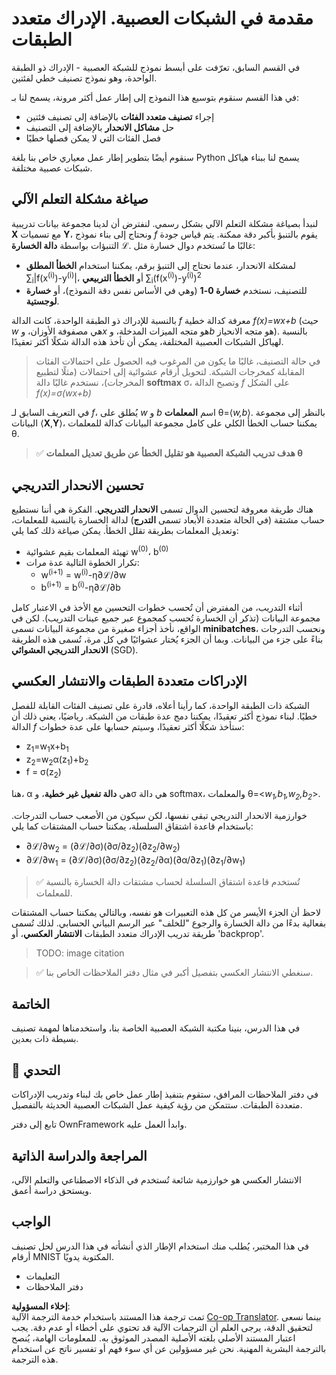 <!--
CO_OP_TRANSLATOR_METADATA:
{
  "original_hash": "df98b2c59f87d8543135301e87969f70",
  "translation_date": "2025-07-09T16:40:56+00:00",
  "source_file": "15-rag-and-vector-databases/data/own_framework.md",
  "language_code": "ar"
}
-->
# مقدمة في الشبكات العصبية. الإدراك متعدد الطبقات

في القسم السابق، تعرّفت على أبسط نموذج للشبكة العصبية - الإدراك ذو الطبقة الواحدة، وهو نموذج تصنيف خطي لفئتين.

في هذا القسم سنقوم بتوسيع هذا النموذج إلى إطار عمل أكثر مرونة، يسمح لنا بـ:

* إجراء **تصنيف متعدد الفئات** بالإضافة إلى تصنيف فئتين
* حل **مشاكل الانحدار** بالإضافة إلى التصنيف
* فصل الفئات التي لا يمكن فصلها خطيًا

سنقوم أيضًا بتطوير إطار عمل معياري خاص بنا بلغة Python يسمح لنا ببناء هياكل شبكات عصبية مختلفة.

## صياغة مشكلة التعلم الآلي

لنبدأ بصياغة مشكلة التعلم الآلي بشكل رسمي. لنفترض أن لدينا مجموعة بيانات تدريبية **X** مع تسميات **Y**، ونحتاج إلى بناء نموذج *f* يقوم بالتنبؤ بأكبر دقة ممكنة. يتم قياس جودة التنبؤات بواسطة **دالة الخسارة** ℒ. غالبًا ما تُستخدم دوال خسارة مثل:

* لمشكلة الانحدار، عندما نحتاج إلى التنبؤ برقم، يمكننا استخدام **الخطأ المطلق** ∑<sub>i</sub>|f(x<sup>(i)</sup>)-y<sup>(i)</sup>|، أو **الخطأ التربيعي** ∑<sub>i</sub>(f(x<sup>(i)</sup>)-y<sup>(i)</sup>)<sup>2</sup>
* للتصنيف، نستخدم **خسارة 0-1** (وهي في الأساس نفس دقة النموذج)، أو **خسارة لوجستية**.

بالنسبة للإدراك ذو الطبقة الواحدة، كانت الدالة *f* معرفة كدالة خطية *f(x)=wx+b* (حيث *w* هي مصفوفة الأوزان، و*x* هو متجه الميزات المدخلة، و*b* هو متجه الانحياز). بالنسبة لهياكل الشبكات العصبية المختلفة، يمكن أن تأخذ هذه الدالة شكلًا أكثر تعقيدًا.

> في حالة التصنيف، غالبًا ما يكون من المرغوب فيه الحصول على احتمالات الفئات المقابلة كمخرجات الشبكة. لتحويل أرقام عشوائية إلى احتمالات (مثلًا لتطبيع المخرجات)، نستخدم غالبًا دالة **softmax** σ، وتصبح الدالة *f* على الشكل *f(x)=σ(wx+b)*

في التعريف السابق لـ *f*، يُطلق على *w* و *b* اسم **المعلمات** θ=⟨*w,b*⟩. بالنظر إلى مجموعة البيانات ⟨**X**,**Y**⟩، يمكننا حساب الخطأ الكلي على كامل مجموعة البيانات كدالة للمعلمات θ.

> ✅ **هدف تدريب الشبكة العصبية هو تقليل الخطأ عن طريق تعديل المعلمات θ**

## تحسين الانحدار التدريجي

هناك طريقة معروفة لتحسين الدوال تسمى **الانحدار التدريجي**. الفكرة هي أننا نستطيع حساب مشتقة (في الحالة متعددة الأبعاد تسمى **التدرج**) لدالة الخسارة بالنسبة للمعلمات، وتعديل المعلمات بطريقة تقلل الخطأ. يمكن صياغة ذلك كما يلي:

* تهيئة المعلمات بقيم عشوائية w<sup>(0)</sup>، b<sup>(0)</sup>
* تكرار الخطوة التالية عدة مرات:
    - w<sup>(i+1)</sup> = w<sup>(i)</sup>-η∂ℒ/∂w
    - b<sup>(i+1)</sup> = b<sup>(i)</sup>-η∂ℒ/∂b

أثناء التدريب، من المفترض أن تُحسب خطوات التحسين مع الأخذ في الاعتبار كامل مجموعة البيانات (تذكر أن الخسارة تُحسب كمجموع عبر جميع عينات التدريب). لكن في الواقع، نأخذ أجزاء صغيرة من مجموعة البيانات تسمى **minibatches**، ونحسب التدرجات بناءً على جزء من البيانات. وبما أن الجزء يُختار عشوائيًا في كل مرة، تُسمى هذه الطريقة **الانحدار التدريجي العشوائي** (SGD).

## الإدراكات متعددة الطبقات والانتشار العكسي

الشبكة ذات الطبقة الواحدة، كما رأينا أعلاه، قادرة على تصنيف الفئات القابلة للفصل خطيًا. لبناء نموذج أكثر تعقيدًا، يمكننا دمج عدة طبقات من الشبكة. رياضيًا، يعني ذلك أن الدالة *f* ستأخذ شكلًا أكثر تعقيدًا، وسيتم حسابها على عدة خطوات:
* z<sub>1</sub>=w<sub>1</sub>x+b<sub>1</sub>
* z<sub>2</sub>=w<sub>2</sub>α(z<sub>1</sub>)+b<sub>2</sub>
* f = σ(z<sub>2</sub>)

هنا، α هي **دالة تفعيل غير خطية**، وσ هي دالة softmax، والمعلمات θ=<*w<sub>1</sub>,b<sub>1</sub>,w<sub>2</sub>,b<sub>2</sub>*>.

خوارزمية الانحدار التدريجي تبقى نفسها، لكن سيكون من الأصعب حساب التدرجات. باستخدام قاعدة اشتقاق السلسلة، يمكننا حساب المشتقات كما يلي:

* ∂ℒ/∂w<sub>2</sub> = (∂ℒ/∂σ)(∂σ/∂z<sub>2</sub>)(∂z<sub>2</sub>/∂w<sub>2</sub>)
* ∂ℒ/∂w<sub>1</sub> = (∂ℒ/∂σ)(∂σ/∂z<sub>2</sub>)(∂z<sub>2</sub>/∂α)(∂α/∂z<sub>1</sub>)(∂z<sub>1</sub>/∂w<sub>1</sub>)

> ✅ تُستخدم قاعدة اشتقاق السلسلة لحساب مشتقات دالة الخسارة بالنسبة للمعلمات.

لاحظ أن الجزء الأيسر من كل هذه التعبيرات هو نفسه، وبالتالي يمكننا حساب المشتقات بفعالية بدءًا من دالة الخسارة والرجوع "للخلف" عبر الرسم البياني الحسابي. لذلك تُسمى طريقة تدريب الإدراك متعدد الطبقات **الانتشار العكسي**، أو 'backprop'.

> TODO: image citation

> ✅ سنغطي الانتشار العكسي بتفصيل أكبر في مثال دفتر الملاحظات الخاص بنا.

## الخاتمة

في هذا الدرس، بنينا مكتبة الشبكة العصبية الخاصة بنا، واستخدمناها لمهمة تصنيف بسيطة ذات بعدين.

## 🚀 التحدي

في دفتر الملاحظات المرافق، ستقوم بتنفيذ إطار عمل خاص بك لبناء وتدريب الإدراكات متعددة الطبقات. ستتمكن من رؤية كيفية عمل الشبكات العصبية الحديثة بالتفصيل.

تابع إلى دفتر OwnFramework وابدأ العمل عليه.

## المراجعة والدراسة الذاتية

الانتشار العكسي هو خوارزمية شائعة تُستخدم في الذكاء الاصطناعي والتعلم الآلي، ويستحق دراسة أعمق.

## الواجب

في هذا المختبر، يُطلب منك استخدام الإطار الذي أنشأته في هذا الدرس لحل تصنيف أرقام MNIST المكتوبة يدويًا.

* التعليمات
* دفتر الملاحظات

**إخلاء المسؤولية**:  
تمت ترجمة هذا المستند باستخدام خدمة الترجمة الآلية [Co-op Translator](https://github.com/Azure/co-op-translator). بينما نسعى لتحقيق الدقة، يرجى العلم أن الترجمات الآلية قد تحتوي على أخطاء أو عدم دقة. يجب اعتبار المستند الأصلي بلغته الأصلية المصدر الموثوق به. للمعلومات الهامة، يُنصح بالترجمة البشرية المهنية. نحن غير مسؤولين عن أي سوء فهم أو تفسير ناتج عن استخدام هذه الترجمة.